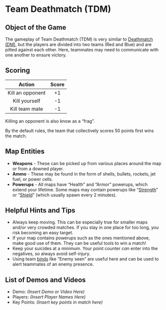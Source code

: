 Team Deathmatch (TDM)
=====================

Object of the Game
------------------

The gameplay of Team Deathmatch (TDM) is very similar to [Deathmatch (DM)](Deathmatch), but the players are divided into two teams (Red and Blue) and are pitted against each other. Here, teammates may need to communicate with one another to ensure victory.

Scoring
-------

| Action | Score |
|:-:|:-:|
| Kill an opponent | +1 |
| Kill yourself | -1 |
| Kill team mate | -1 |

Killing an opponent is also know as a “frag”.

By the default rules, the team that collectively scores 50 points first wins the match.

Map Entities
------------

-   **Weapons** - These can be picked up from various places around the map or from a downed player.
-   **Ammo** - These may be found in the form of shells, bullets, rockets, jet fuel, or power cells.
-   **Powerups** - All maps have “Health” and “Armor” powerups, which extend your lifetime. Some maps may contain 
powerups like “[Strength](Powerups#strength)” or “[Shield](Powerups#shield)” (which usually spawn every 2 minutes).

Helpful Hints and Tips
----------------------

-   Always keep moving. This can be especially true for smaller maps and/or very crowded matches. If you stay in one place for too long, you risk becoming an easy target.
-   If your map contains powerups such as the ones mentioned above, make good use of them. They can be useful tools to win a match!
-   Keep your suicides at a minimum. Your point counter *can* enter into the negatives, so always avoid self-injury.
-   Using team [binds](binds) like “Enemy seen” are useful here and can be used to alert teammates of an enemy presence.

List of Demos and Videos
------------------------

-   Demo: _(Insert Demo or Video Here)_
-   Players: _(Insert Player Names Here)_
-   Key Points: _(Insert key points in match here)_


